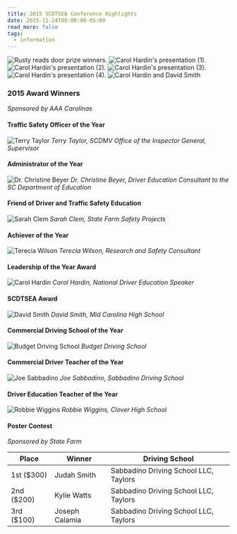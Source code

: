 ```yaml
---
title: 2015 SCDTSEA Conference Highlights
date: 2015-11-24T00:00:00-05:00
read_more: false
tags:
  - information
---
```

![Rusty reads door prize winners.](/static/img/slideshow/2015/1.jpg)
![Carol Hardin's presentation (1).](/static/img/slideshow/2015/2.jpg)
![Carol Hardin's presentation (2).](/static/img/slideshow/2015/3.jpg)
![Carol Hardin's presentation (3).](/static/img/slideshow/2015/4.jpg)
![Carol Hardin's presentation (4).](/static/img/slideshow/2015/5.jpg)
![Carol Hardin and David Smith](/static/img/slideshow/2015/6.jpg)

### 2015 Award Winners
*Sponsored by AAA Carolinas*

#### Traffic Safety Officer of the Year
![Terry Taylor](/static/img/awards/2015/terry_taylor.jpg)
*Terry Taylor, SCDMV Office of the Inspector General, Supervisor*

#### Administrator of the Year
![Dr. Christine Beyer](/static/img/awards/2015/dr_christine_beyer.jpg)
*Dr. Christine Beyer, Driver Education Consultant to the SC Department of Education*

#### Friend of Driver and Traffic Safety Education
![Sarah Clem](/static/img/awards/2015/sarah_clem.jpg)
*Sarah Clem, State Farm Safety Projects*

#### Achiever of the Year
![Terecia Wilson](/static/img/awards/2015/terecia_wilson.jpg)
*Terecia Wilson, Research and Safety Consultant*

#### Leadership of the Year Award
![Carol Hardin](/static/img/awards/2015/carol_hardin.jpg)
*Carol Hardin, National Driver Education Speaker*

#### SCDTSEA Award
![David Smith](/static/img/awards/2015/david_smith.jpg)
*David Smith, Mid Carolina High School*

#### Commercial Driving School of the Year
![Budget Driving School](/static/img/awards/2015/budget_driving_school.jpg)
*Budget Driving School*

#### Commercial Driver Teacher of the Year
![Joe Sabbadino](/static/img/awards/2015/joe_sabbadino.jpg)
*Joe Sabbadino, Sabbadino Driving School*

#### Driver Education Teacher of the Year
![Robbie Wiggins](/static/img/awards/2015/robbie_wiggins.jpg)
*Robbie Wiggins, Clover High School*

#### Poster Contest
*Sponsored by State Farm*

|Place|Winner|Driving School|
|-----|------|--------------|
|1st ($300)|Judah Smith|Sabbadino Driving School LLC, Taylors|
|2nd ($200)|Kylie Watts|Sabbadino Driving School LLC, Taylors|
|3rd ($100)|Joseph Calamia|Sabbadino Driving School LLC, Taylors|
